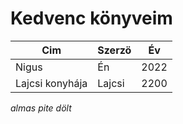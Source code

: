 # Kedvenc könyveim

| Cim      | Szerzö | Év     |
| --------        |   --------  |  -------|
| Nigus      | Én       | 2022   |
| Lajcsi konyhája   | Lajcsi        | 2200      |

*almas pite dölt*